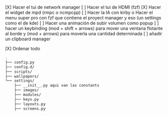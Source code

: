 [X] Hacer el tui de network manager
[ ] Hacer el tui de HDMI (fzf)
[X] Hacer el widget de mpd (rmpc o ncmpcpp)
[ ] Hacer la IA con kirby o Hacer el menu super pro con fzf que contiene el proyect manager y eso (un settings como el de kde)
[ ] Hacer una animación de subir volumen como popup
[ ] hacer un keybinding (mod + shift + arrows) para mover una ventana flotante al borde y (mod + arrows) para moverla una cantidad determinada
[ ] añadir un clipboard manager

[X] Ordenar todo
``` bash
.
├── config.py
├── config.d/
├── scripts/
├── wallpapers/
└── settings/
    ├── __init__.py aqui van las constants
    ├── images/
    ├── modules/
    ├── keys.py
    ├── layouts.py
    ├── screens.py
```
